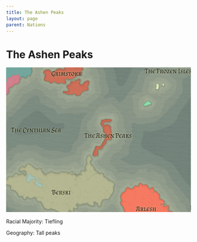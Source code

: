 ```yaml
---
title: The Ashen Peaks
layout: page
parent: Nations
---
```


# The Ashen Peaks

![NationMap](../images/nations/TheAshenPeaks.png)

Racial Majority: Tiefling

Geography: Tall peaks
